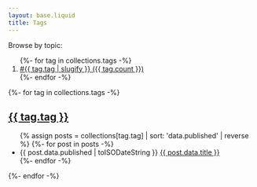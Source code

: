 ```yaml
---
layout: base.liquid
title: Tags
---
```


<p>Browse by topic:</p>

<ol class="tags">
  {%- for tag in collections.tags -%}
    <li><a href="#{{ tag.tag | slugify }}">#{{ tag.tag | slugify }} ({{ tag.count }})</a></li>
  {%- endfor -%}
</ol>

{%- for tag in collections.tags -%}
  <h2 id="{{ tag.tag | slugify }}">
    <a href="#{{ tag.tag | slugify }}" class="header-anchor">{{ tag.tag }}</a>
  </h2>
  <ul class="archive">
    {% assign posts = collections[tag.tag] | sort: 'data.published' | reverse %}
    {%- for post in posts -%}
        <li>
          <time>{{ post.data.published | toISODateString }}</time>
          <a href="{{ post.page.url }}">{{ post.data.title }}</a>
        </li>
    {%- endfor -%}
  </ul>
{%- endfor -%}

